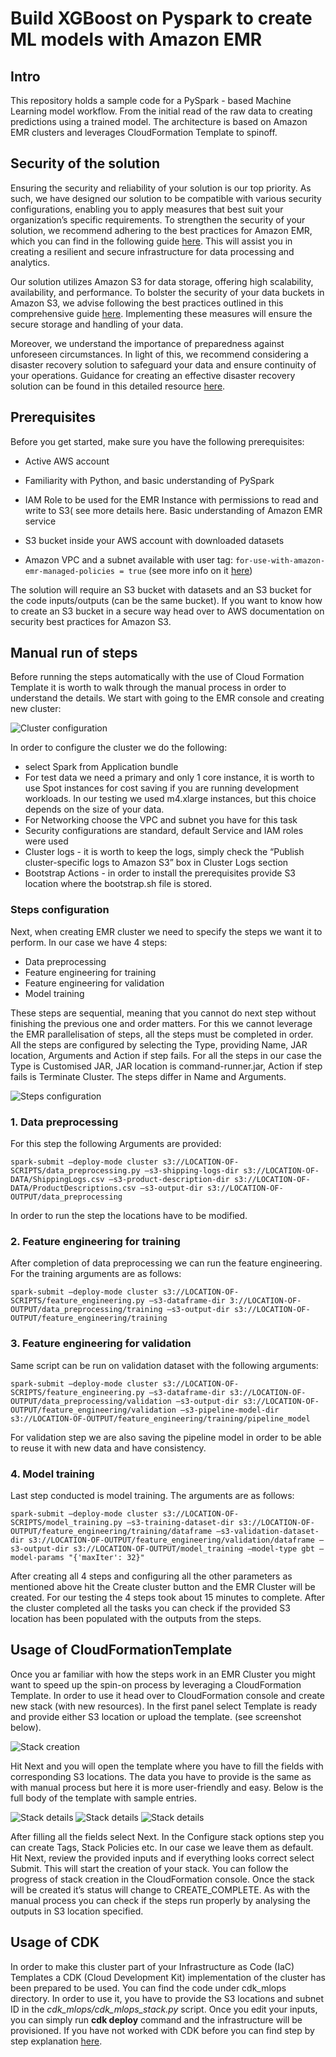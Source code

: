 # Build XGBoost on Pyspark to create ML models with Amazon EMR



## Intro

This repository holds a sample code for a PySpark - based Machine Learning model workflow. From the initial read of the raw data to creating predictions using a trained model. The architecture is based on Amazon EMR clusters and leverages CloudFormation Template to spinoff. 

## Security of the solution
Ensuring the security and reliability of your solution is our top priority. As such, we have designed our solution to be compatible with various security configurations, enabling you to apply measures that best suit your organization’s specific requirements.
To strengthen the security of your solution, we recommend adhering to the best practices for Amazon EMR, which you can find in the following guide [here](https://aws.amazon.com/blogs/big-data/best-practices-for-securing-amazon-emr/). This will assist you in creating a resilient and secure infrastructure for data processing and analytics.

Our solution utilizes Amazon S3 for data storage, offering high scalability, availability, and performance. To bolster the security of your data buckets in Amazon S3, we advise following the best practices outlined in this comprehensive guide [here](https://docs.aws.amazon.com/AmazonS3/latest/userguide/security-best-practices.html#security-best-practices-prevent). Implementing these measures will ensure the secure storage and handling of your data.

Moreover, we understand the importance of preparedness against unforeseen circumstances. In light of this, we recommend considering a disaster recovery solution to safeguard your data and ensure continuity of your operations. Guidance for creating an effective disaster recovery solution can be found in this detailed resource [here](https://aws.amazon.com/es/blogs/big-data/disaster-recovery-considerations-with-amazon-emr-on-amazon-ec2-for-spark-workloads/).


## Prerequisites
Before you get started, make sure you have the following prerequisites:

* Active AWS account

* Familiarity with Python, and basic understanding of PySpark

* IAM Role to be used for the EMR Instance with permissions to read and write to S3( see more details here.
Basic understanding of Amazon EMR service

* S3 bucket inside your AWS account with downloaded datasets

* Amazon VPC and a subnet available with user tag: `for-use-with-amazon-emr-managed-policies = true` (see more info on it [here](https://docs.aws.amazon.com/emr/latest/ManagementGuide/emr-iam-role.html))

The solution will require an S3 bucket with datasets and an S3 bucket for the code inputs/outputs (can be the same bucket). If you want to know how to create an S3 bucket in a secure way head over to AWS documentation on security best practices for Amazon S3.

## Manual run of steps
Before running the steps automatically with the use of Cloud Formation Template it is worth to walk through the manual process in order to understand the details.
We start with going to the EMR console and creating new cluster:


![Cluster configuration](images/cluster.png)

In order to configure the cluster we do the following:

* select Spark from Application bundle
* For test data we need a primary and only 1 core instance, it is worth to use Spot instances for cost saving if you are running development workloads. In our testing we used m4.xlarge instances, but this choice depends on the size of your data. 
* For Networking choose the VPC and subnet you have for this task
* Security configurations are standard, default Service and IAM roles were used
* Cluster logs - it is worth to keep the logs, simply check the “Publish cluster-specific logs to Amazon S3” box in Cluster Logs section
* Bootstrap Actions - in order to install the prerequisites provide S3 location where the bootstrap.sh file is stored.



### Steps configuration

Next, when creating EMR cluster we need to specify the steps we want it to perform. In our case we have 4 steps:

* Data preprocessing
* Feature engineering for training
* Feature engineering for validation
* Model training

These steps are sequential, meaning that you cannot do next step without finishing the previous one and order matters. For this we cannot leverage the EMR parallelisation of steps, all the steps must be completed in order.
All the steps are configured by selecting the Type, providing Name, JAR location, Arguments and Action if step fails. For all the steps in our case the Type is Customised JAR, JAR location is command-runner.jar, Action if step fails is Terminate Cluster. The steps differ in Name and Arguments. 

![Steps configuration](images/steps_config.png)

### 1. Data preprocessing 

For this step the following Arguments are provided:

`spark-submit —deploy-mode cluster s3://LOCATION-OF-SCRIPTS/data_preprocessing.py —s3-shipping-logs-dir s3://LOCATION-OF-DATA/ShippingLogs.csv —s3-product-description-dir s3://LOCATION-OF-DATA/ProductDescriptions.csv —s3-output-dir s3://LOCATION-OF-OUTPUT/data_preprocessing`

In order to run the step the locations have to be modified. 

### 2. Feature engineering for training

After completion of data preprocessing we can run the feature engineering. For the training arguments are as follows:

`spark-submit —deploy-mode cluster s3://LOCATION-OF-SCRIPTS/feature_engineering.py —s3-dataframe-dir 3://LOCATION-OF-OUTPUT/data_preprocessing/training —s3-output-dir s3://LOCATION-OF-OUTPUT/feature_engineering/training`


### 3. Feature engineering for validation

Same script can be run on validation dataset with the following arguments:

`spark-submit —deploy-mode cluster s3://LOCATION-OF-SCRIPTS/feature_engineering.py —s3-dataframe-dir s3://LOCATION-OF-OUTPUT/data_preprocessing/validation —s3-output-dir s3://LOCATION-OF-OUTPUT/feature_engineering/validation —s3-pipeline-model-dir s3://LOCATION-OF-OUTPUT/feature_engineering/training/pipeline_model`

For validation step we are also saving the pipeline model in order to be able to reuse it with new data and have consistency. 


### 4. Model training

Last step conducted is model training. The arguments are as follows:

`spark-submit —deploy-mode cluster s3://LOCATION-OF-SCRIPTS/model_training.py —s3-training-dataset-dir s3://LOCATION-OF-OUTPUT/feature_engineering/training/dataframe —s3-validation-dataset-dir s3://LOCATION-OF-OUTPUT/feature_engineering/validation/dataframe —s3-output-dir s3://LOCATION-OF-OUTPUT/model_training —model-type gbt —model-params "{'maxIter': 32}"`


After creating all 4 steps and configuring all the other parameters as mentioned above hit the Create cluster button and the EMR Cluster will be created. For our testing the 4 steps took about 15 minutes to complete. After the cluster completed all the tasks you can check if the provided S3 location has been populated with the outputs from the steps. 

## Usage of CloudFormationTemplate
Once you ar familiar with how the steps work in an EMR Cluster you might want to speed up the spin-on process by leveraging a CloudFormation Template. In order to use it head over to CloudFormation console and create new stack (with new resources). In the first panel select Template is ready and provide either S3 location or upload the template. (see screenshot below).

![Stack creation](images/stack_creation.png)

Hit Next and you will open the template where you have to fill the fields with corresponding S3 locations. The data you have to provide is the same as with manual process but here it is more user-friendly and easy. Below is the full body of the template with sample entries.

![Stack details](images/temp1.png)
![Stack details](images/temp2.png)
![Stack details](images/temp3.png)

After filling all the fields select Next. In the Configure stack options step you can create Tags, Stack Policies etc. In our case we leave them as default. Hit Next, review the provided inputs and if everything looks correct select Submit. This will start the creation of your stack. You can follow the progress of stack creation in the CloudFormation console. Once the stack will be created it’s status will change to CREATE_COMPLETE. As with the manual process you can check if the steps run properly by analysing the outputs in S3 location specified. 

## Usage of CDK
In order to make this cluster part of your Infrastructure as Code (IaC) Templates a CDK (Cloud Development Kit) implementation of the cluster has been prepared to be used. You can find the code under cdk_mlops directory. In order to use it, you have to provide the S3 locations and subnet ID in the _cdk_mlops/cdk_mlops_stack.py_ script. Once you edit your inputs, you can simply run **cdk deploy** command and the infrastructure will be provisioned. If you have not worked with CDK before you can find step by step explanation [here](https://docs.aws.amazon.com/cdk/v2/guide/getting_started.html).


